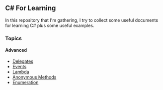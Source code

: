 ﻿## C# For Learning 
In this repository that I'm gathering, I try to collect some useful documents for learning C# plus some useful examples.

### Topics
#### Advanced
- [Delegates](Advanced/Delegates/Readme.md)
- [Events](Advanced/Events/Readme.md)
- [Lambda](Advanced/Lambda/Readme.md)
- [Anonymous Methods](Advanced/AnonymousMethod/Readme.md)
- [Enumeration](Advanced/Enumeration/Readme.md)
